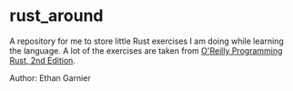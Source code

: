 # rust_around

A repository for me to store little Rust exercises I am doing while learning the language. A lot of the exercises are taken from [O'Reilly Programming Rust, 2nd Edition](https://www.oreilly.com/library/view/programming-rust-2nd/9781492052586/).

Author: Ethan Garnier
